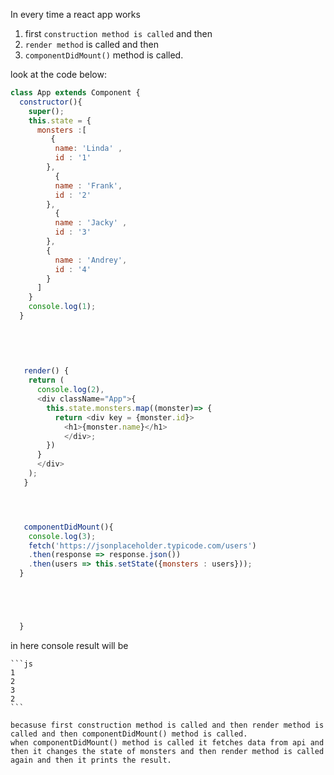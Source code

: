 In every time a react app works 

1. first `construction method is called` and then 
2. `render method` is called and then
3. `componentDidMount()` method is called.


look at the code below:

```js
class App extends Component {
  constructor(){
    super();
    this.state = {
      monsters :[
         {
          name: 'Linda' ,
          id : '1' 
        },
          {
          name : 'Frank',
          id : '2'
        },
          {
          name : 'Jacky' ,
          id : '3'
        },
        {
          name : 'Andrey',
          id : '4'
        }
      ]
    }
    console.log(1);
  }

  
 
  
  
   render() {
    return (
      console.log(2),
      <div className="App">{
        this.state.monsters.map((monster)=> {
          return <div key = {monster.id}> 
            <h1>{monster.name}</h1>
            </div>;
        })
      }
      </div>
    );
   }




   componentDidMount(){
    console.log(3);
    fetch('https://jsonplaceholder.typicode.com/users')
    .then(response => response.json())
    .then(users => this.setState({monsters : users}));
  }





  }

  ```

  in here console result will be 

    ```js
    1 
    2
    3
    2
    ```

    becasuse first construction method is called and then render method is called and then componentDidMount() method is called.
    when componentDidMount() method is called it fetches data from api and then it changes the state of monsters and then render method is called again and then it prints the result.


